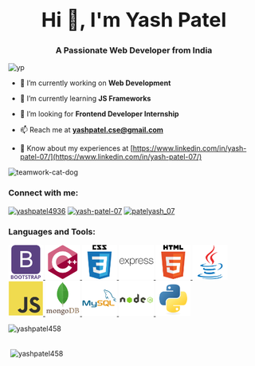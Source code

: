 <h1 style="font-size: 40px;" align="center">Hi 👋, I'm Yash Patel</h1>
<h3 align="center">A Passionate Web Developer from India</h3>

![yp](https://user-images.githubusercontent.com/68161473/130404817-55b5307c-1d87-4c7d-928a-86595a378ddb.gif)


- 🔭 I’m currently working on **Web Development**

- 🌱 I’m currently learning **JS Frameworks**

- 🤝 I’m looking for **Frontend Developer Internship**

- 📫 Reach me at **yashpatel.cse@gmail.com**

- 📄 Know about my experiences at [https://www.linkedin.com/in/yash-patel-07/](https://www.linkedin.com/in/yash-patel-07/)

![teamwork-cat-dog](https://media2.giphy.com/media/i4MAH84pqe2m2aVojc/giphy.gif?cid=ecf05e47zups7bxuik10ic57i9e2wjbiulnp8srs4ul2yksu&rid=giphy.gif&ct=g)

<h3 align="left">Connect with me:</h3>
<p align="left">
<a href="https://twitter.com/yashpatel4936" target="blank"><img align="center" src="https://raw.githubusercontent.com/rahuldkjain/github-profile-readme-generator/master/src/images/icons/Social/twitter.svg" alt="yashpatel4936" height="30" width="40" /></a>
<a href="https://linkedin.com/in/yash-patel-07" target="blank"><img align="center" src="https://raw.githubusercontent.com/rahuldkjain/github-profile-readme-generator/master/src/images/icons/Social/linked-in-alt.svg" alt="yash-patel-07" height="30" width="40" /></a>
<a href="https://instagram.com/patelyash_07" target="blank"><img align="center" src="https://raw.githubusercontent.com/rahuldkjain/github-profile-readme-generator/master/src/images/icons/Social/instagram.svg" alt="patelyash_07" height="30" width="40" /></a>
</p>

<h3 align="left">Languages and Tools:</h3>
<p align="left"> <a href="https://getbootstrap.com" target="_blank"> <img src="https://raw.githubusercontent.com/devicons/devicon/master/icons/bootstrap/bootstrap-plain-wordmark.svg" alt="bootstrap" width="70" height="70"/> </a> <a href="https://www.w3schools.com/cpp/" target="_blank"> <img src="https://raw.githubusercontent.com/devicons/devicon/master/icons/cplusplus/cplusplus-original.svg" alt="cplusplus" width="70" height="70"/> </a> <a href="https://www.w3schools.com/css/" target="_blank"> <img src="https://raw.githubusercontent.com/devicons/devicon/master/icons/css3/css3-original-wordmark.svg" alt="css3" width="70" height="70"/> </a> <a href="https://expressjs.com" target="_blank"> <img src="https://raw.githubusercontent.com/devicons/devicon/master/icons/express/express-original-wordmark.svg" alt="express" width="70" height="70"/> </a> <a href="https://www.w3.org/html/" target="_blank"> <img src="https://raw.githubusercontent.com/devicons/devicon/master/icons/html5/html5-original-wordmark.svg" alt="html5" width="70" height="70"/> </a> <a href="https://www.java.com" target="_blank"> <img src="https://raw.githubusercontent.com/devicons/devicon/master/icons/java/java-original.svg" alt="java" width="70" height="70"/> </a> <a href="https://developer.mozilla.org/en-US/docs/Web/JavaScript" target="_blank"> <img src="https://raw.githubusercontent.com/devicons/devicon/master/icons/javascript/javascript-original.svg" alt="javascript" width="70" height="70"/> </a> <a href="https://www.mongodb.com/" target="_blank"> <img src="https://raw.githubusercontent.com/devicons/devicon/master/icons/mongodb/mongodb-original-wordmark.svg" alt="mongodb" width="70" height="70"/> </a> <a href="https://www.mysql.com/" target="_blank"> <img src="https://raw.githubusercontent.com/devicons/devicon/master/icons/mysql/mysql-original-wordmark.svg" alt="mysql" width="70" height="70"/> </a> <a href="https://nodejs.org" target="_blank"> <img src="https://raw.githubusercontent.com/devicons/devicon/master/icons/nodejs/nodejs-original-wordmark.svg" alt="nodejs" width="70" height="70"/> </a> <a href="https://www.python.org" target="_blank"> <img src="https://raw.githubusercontent.com/devicons/devicon/master/icons/python/python-original.svg" alt="python" width="70" height="70"/> </a> </p><p><img align="left" src="https://github-readme-stats.vercel.app/api/top-langs?username=yashpatel458&show_icons=true&locale=en&layout=compact" alt="yashpatel458" /></p>
<br>
<br><p>&nbsp;<img align="center" src="https://github-readme-stats.vercel.app/api?username=yashpatel458&show_icons=true&locale=en" alt="yashpatel458" /></p>

